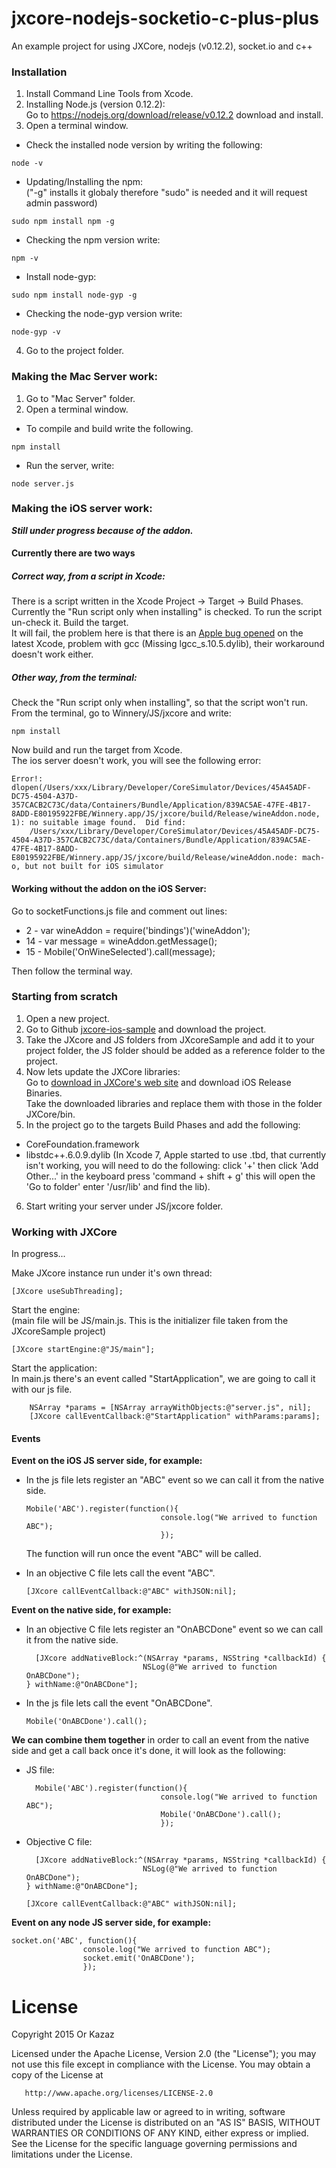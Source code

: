 # jxcore-nodejs-socketio-c-plus-plus
An example project for using JXCore, nodejs (v0.12.2), socket.io and c++

### Installation
1. Install Command Line Tools from Xcode.
2. Installing Node.js (version 0.12.2):  
Go to https://nodejs.org/download/release/v0.12.2 download and install.
3. Open a terminal window.
  * Check the installed node version by writing the following:
  ```
  node -v
  ```
  * Updating/Installing the npm:  
	("-g" installs it globaly therefore "sudo" is needed and it will request admin password)
  ```
  sudo npm install npm -g
  ```
  * Checking the npm version write:
  ```
  npm -v
  ```
  * Install node-gyp:
  ```
  sudo npm install node-gyp -g
  ```
  * Checking the node-gyp version write:
  ```
  node-gyp -v
  ```
4. Go to the project folder.

### Making the Mac Server work:
1. Go to "Mac Server" folder.
2. Open a terminal window.
  * To compile and build write the following.
  ```
  npm install
  ```
  * Run the server, write:
  ```
  node server.js
  ```

### Making the iOS server work:
**_Still under progress because of the addon._**
#### Currently there are two ways
##### Correct way, from a script in Xcode:
There is a script written in the Xcode Project -> Target -> Build Phases.  
Currently the "Run script only when installing" is checked. To run the script un-check it. Build the target.  
It will fail, the problem here is that there is an [Apple bug opened](https://forums.developer.apple.com/thread/4572) on the latest Xcode, problem with gcc (Missing lgcc_s.10.5.dylib), their workaround doesn't work either.

##### Other way, from the terminal:
Check the "Run script only when installing", so that the script won't run.  
From the terminal, go to Winnery/JS/jxcore and write:
```
npm install
```
Now build and run the target from Xcode.  
The ios server doesn't work, you will see the following error:
```
Error!: dlopen(/Users/xxx/Library/Developer/CoreSimulator/Devices/45A45ADF-DC75-4504-A37D-357CACB2C73C/data/Containers/Bundle/Application/839AC5AE-47FE-4B17-8ADD-E80195922FBE/Winnery.app/JS/jxcore/build/Release/wineAddon.node, 1): no suitable image found.  Did find:
	/Users/xxx/Library/Developer/CoreSimulator/Devices/45A45ADF-DC75-4504-A37D-357CACB2C73C/data/Containers/Bundle/Application/839AC5AE-47FE-4B17-8ADD-E80195922FBE/Winnery.app/JS/jxcore/build/Release/wineAddon.node: mach-o, but not built for iOS simulator
```
#### Working without the addon on the iOS Server:
Go to socketFunctions.js file and comment out lines:
  * 2 - var wineAddon = require('bindings')('wineAddon');
  * 14 - var message = wineAddon.getMessage();
  * 15 - Mobile('OnWineSelected').call(message);

Then follow the terminal way.

### Starting from scratch
1. Open a new project.
2. Go to Github [jxcore-ios-sample](https://github.com/jxcore/jxcore-ios-sample) and download the project.
3. Take the JXcore and JS folders from JXcoreSample and add it to your project folder, the JS folder should be added as a reference folder to the project.
4. Now lets update the JXCore libraries:  
Go to [download in JXCore's web site](http://jxcore.com/downloads/) and download iOS Release Binaries.  
Take the downloaded libraries and replace them with those in the folder JXCore/bin.
5. In the project go to the targets Build Phases and add the following:
  * CoreFoundation.framework
  * libstdc++.6.0.9.dylib (In Xcode 7, Apple started to use .tbd, that currently isn't working, you will need to do the following: click '+' then click 'Add Other...' in the keyboard press 'command + shift + g' this will open the 'Go to folder' enter '/usr/lib' and find the lib).
6. Start writing your server under JS/jxcore folder.

### Working with JXCore
In progress...

Make JXcore instance run under it's own thread:
```
[JXcore useSubThreading];
```

Start the engine:  
(main file will be JS/main.js. This is the initializer file taken from the JXcoreSample project)
```
[JXcore startEngine:@"JS/main"];
```

Start the application:  
In main.js there's an event called "StartApplication", we are going to call it with our js file.
```
    NSArray *params = [NSArray arrayWithObjects:@"server.js", nil];
    [JXcore callEventCallback:@"StartApplication" withParams:params];
```

#### Events
**Event on the iOS JS server side, for example:**
* In the js file lets register an "ABC" event so we can call it from the native side.
  ```
  Mobile('ABC').register(function(){
								console.log("We arrived to function ABC");
								});
  ```
	The function will run once the event "ABC" will be called.

* In an objective C file lets call the event "ABC".
	```
	[JXcore callEventCallback:@"ABC" withJSON:nil];
	```

**Event on the native side, for example:**
* In an objective C file lets register an "OnABCDone" event so we can call it from the native side.
  ```
	[JXcore addNativeBlock:^(NSArray *params, NSString *callbackId) {
							NSLog(@"We arrived to function OnABCDone");
  } withName:@"OnABCDone"];
  ```

* In the js file lets call the event "OnABCDone".
  ```
  Mobile('OnABCDone').call();
  ```

**We can combine them together** in order to call an event from the native side and get a call back once it's done, it will look as the following:
* JS file:
  ```
	Mobile('ABC').register(function(){
								console.log("We arrived to function ABC");
								Mobile('OnABCDone').call();
								});
  ```
* Objective C file:
  ```
	[JXcore addNativeBlock:^(NSArray *params, NSString *callbackId) {
							NSLog(@"We arrived to function OnABCDone");
  } withName:@"OnABCDone"];

  [JXcore callEventCallback:@"ABC" withJSON:nil];
	```

**Event on any node JS server side, for example:**
```
socket.on('ABC', function(){
                console.log("We arrived to function ABC");
                socket.emit('OnABCDone');
                });
```

# License
Copyright 2015 Or Kazaz

   Licensed under the Apache License, Version 2.0 (the "License");
   you may not use this file except in compliance with the License.
   You may obtain a copy of the License at

       http://www.apache.org/licenses/LICENSE-2.0

   Unless required by applicable law or agreed to in writing, software
   distributed under the License is distributed on an "AS IS" BASIS,
   WITHOUT WARRANTIES OR CONDITIONS OF ANY KIND, either express or implied.
   See the License for the specific language governing permissions and
   limitations under the License.
